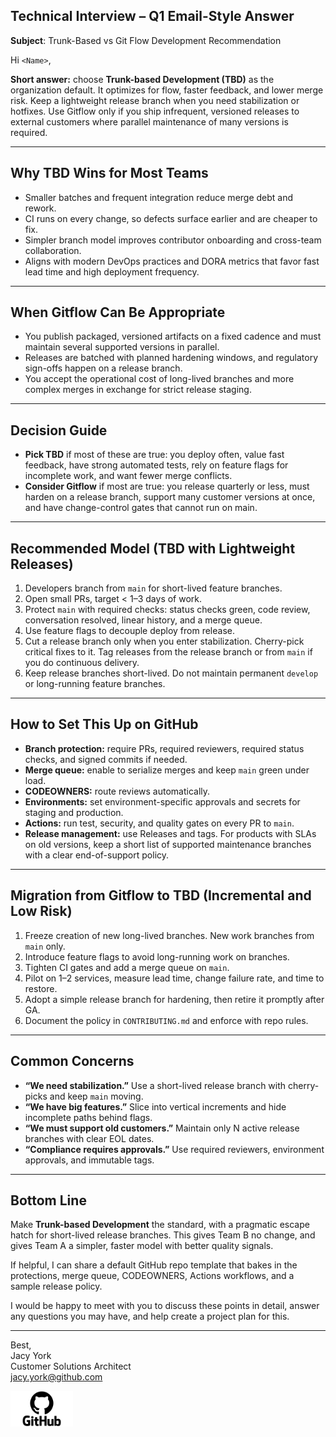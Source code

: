 Technical Interview – Q1 Email-Style Answer
---

**Subject**: Trunk-Based vs Git Flow Development Recommendation 

Hi `<Name>`,

**Short answer:** choose **Trunk-based Development (TBD)** as the organization default. It optimizes for flow, faster feedback, and lower merge risk. Keep a lightweight release branch when you need stabilization or hotfixes. Use Gitflow only if you ship infrequent, versioned releases to external customers where parallel maintenance of many versions is required.

---

## Why TBD Wins for Most Teams

- Smaller batches and frequent integration reduce merge debt and rework.  
- CI runs on every change, so defects surface earlier and are cheaper to fix.  
- Simpler branch model improves contributor onboarding and cross-team collaboration.  
- Aligns with modern DevOps practices and DORA metrics that favor fast lead time and high deployment frequency.  

---

## When Gitflow Can Be Appropriate

- You publish packaged, versioned artifacts on a fixed cadence and must maintain several supported versions in parallel.  
- Releases are batched with planned hardening windows, and regulatory sign-offs happen on a release branch.  
- You accept the operational cost of long-lived branches and more complex merges in exchange for strict release staging.  

---

## Decision Guide

- **Pick TBD** if most of these are true: you deploy often, value fast feedback, have strong automated tests, rely on feature flags for incomplete work, and want fewer merge conflicts.  
- **Consider Gitflow** if most are true: you release quarterly or less, must harden on a release branch, support many customer versions at once, and have change-control gates that cannot run on main.  

---

## Recommended Model (TBD with Lightweight Releases)

1. Developers branch from `main` for short-lived feature branches.  
2. Open small PRs, target < 1–3 days of work.  
3. Protect `main` with required checks: status checks green, code review, conversation resolved, linear history, and a merge queue.  
4. Use feature flags to decouple deploy from release.  
5. Cut a release branch only when you enter stabilization. Cherry-pick critical fixes to it. Tag releases from the release branch or from `main` if you do continuous delivery.  
6. Keep release branches short-lived. Do not maintain permanent `develop` or long-running feature branches.  

---

## How to Set This Up on GitHub

- **Branch protection:** require PRs, required reviewers, required status checks, and signed commits if needed.  
- **Merge queue:** enable to serialize merges and keep `main` green under load.  
- **CODEOWNERS:** route reviews automatically.  
- **Environments:** set environment-specific approvals and secrets for staging and production.  
- **Actions:** run test, security, and quality gates on every PR to `main`.  
- **Release management:** use Releases and tags. For products with SLAs on old versions, keep a short list of supported maintenance branches with a clear end-of-support policy.  

---

## Migration from Gitflow to TBD (Incremental and Low Risk)

1. Freeze creation of new long-lived branches. New work branches from `main` only.  
2. Introduce feature flags to avoid long-running work on branches.  
3. Tighten CI gates and add a merge queue on `main`.  
4. Pilot on 1–2 services, measure lead time, change failure rate, and time to restore.  
5. Adopt a simple release branch for hardening, then retire it promptly after GA.  
6. Document the policy in `CONTRIBUTING.md` and enforce with repo rules.  

---

## Common Concerns

- **“We need stabilization.”** Use a short-lived release branch with cherry-picks and keep `main` moving.  
- **“We have big features.”** Slice into vertical increments and hide incomplete paths behind flags.  
- **“We must support old customers.”** Maintain only N active release branches with clear EOL dates.  
- **“Compliance requires approvals.”** Use required reviewers, environment approvals, and immutable tags.  

---

## Bottom Line
Make **Trunk-based Development** the standard, with a pragmatic escape hatch for short-lived release branches. This gives Team B no change, and gives Team A a simpler, faster model with better quality signals.

If helpful, I can share a default GitHub repo template that bakes in the protections, merge queue, CODEOWNERS, Actions workflows, and a sample release policy.

I would be happy to meet with you to discuss these points in detail, answer any questions you may have, and help create a project plan for this.

---

Best,  
Jacy York  
Customer Solutions Architect  
jacy.york@github.com   

<img src="../Preso/assets/GitHub_logo.png" alt="drawing" width="100"/>


